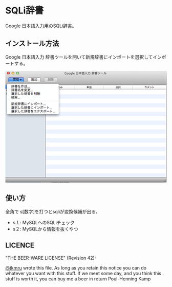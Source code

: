 # SQLi辞書

Google 日本語入力用のSQLi辞書。

## インストール方法
Google 日本語入力 辞書ツールを開いて新規辞書にインポートを選択してインポートする。

![image](./screenshot.png)

## 使い方
全角で s[数字]を打つとsqliが変換候補が出る。

- s１: MySQLへのSQLiチェック
- s２: MySQLから情報を抜くやつ


## LICENCE

"THE BEER-WARE LICENSE" (Revision 42): 

[@tkmru](https://twitter.com/tkmru) wrote this file. As long as you retain this notice you can do whatever you want with this stuff. If we meet some day, and you think this stuff is worth it, you can buy me a beer in return Poul-Henning Kamp